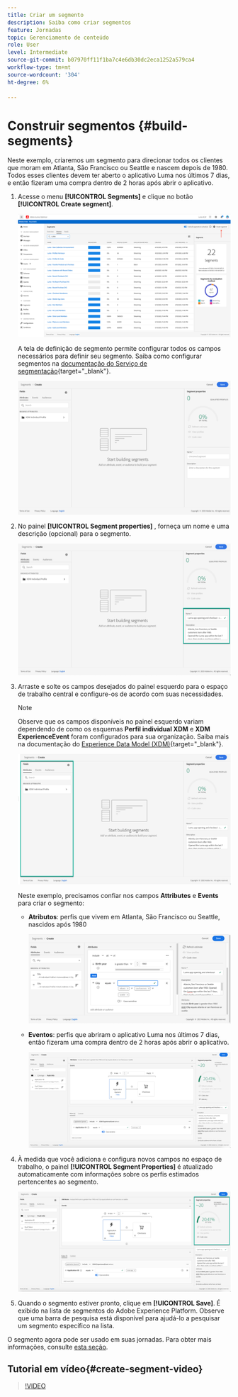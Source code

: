 ```yaml
---
title: Criar um segmento
description: Saiba como criar segmentos
feature: Jornadas
topic: Gerenciamento de conteúdo
role: User
level: Intermediate
source-git-commit: b07970ff11f1ba7c4e6db30dc2eca1252a579ca4
workflow-type: tm+mt
source-wordcount: '304'
ht-degree: 6%

---
```


# Construir segmentos {#build-segments}

Neste exemplo, criaremos um segmento para direcionar todos os clientes que moram em Atlanta, São Francisco ou Seattle e nascem depois de 1980. Todos esses clientes devem ter aberto o aplicativo Luma nos últimos 7 dias, e então fizeram uma compra dentro de 2 horas após abrir o aplicativo.

1. Acesse o menu **[!UICONTROL Segments]** e clique no botão **[!UICONTROL Create segment]**.

   ![](../assets/create-segment.png)

   A tela de definição de segmento permite configurar todos os campos necessários para definir seu segmento. Saiba como configurar segmentos na [documentação do Serviço de segmentação](https://experienceleague.adobe.com/docs/experience-platform/segmentation/ui/overview.html){target=&quot;_blank&quot;}.

   ![](../assets/segment-builder.png)

1. No painel **[!UICONTROL Segment properties]** , forneça um nome e uma descrição (opcional) para o segmento.

   ![](../assets/segment-properties.png)

1. Arraste e solte os campos desejados do painel esquerdo para o espaço de trabalho central e configure-os de acordo com suas necessidades.

   >[!NOTE]
   >
   >Observe que os campos disponíveis no painel esquerdo variam dependendo de como os esquemas **Perfil individual XDM** e **XDM ExperienceEvent** foram configurados para sua organização.  Saiba mais na documentação do [Experience Data Model (XDM)](https://experienceleague.adobe.com/docs/experience-platform/xdm/home.html?lang=pt-BR){target=&quot;_blank&quot;}.

   ![](../assets/drag-fields.png)

   Neste exemplo, precisamos confiar nos campos **Attributes** e **Events** para criar o segmento:

   * **Atributos**: perfis que vivem em Atlanta, São Francisco ou Seattle, nascidos após 1980

      ![](../assets/add-attributes.png)

   * **Eventos**: perfis que abriram o aplicativo Luma nos últimos 7 dias, então fizeram uma compra dentro de 2 horas após abrir o aplicativo.

      ![](../assets/add-events.png)

1. À medida que você adiciona e configura novos campos no espaço de trabalho, o painel **[!UICONTROL Segment Properties]** é atualizado automaticamente com informações sobre os perfis estimados pertencentes ao segmento.

   ![](../assets/segment-estimate.png)

1. Quando o segmento estiver pronto, clique em **[!UICONTROL Save]**. É exibido na lista de segmentos do Adobe Experience Platform. Observe que uma barra de pesquisa está disponível para ajudá-lo a pesquisar um segmento específico na lista.

O segmento agora pode ser usado em suas jornadas. Para obter mais informações, consulte [esta seção](../segment/about-segments.md).

## Tutorial em vídeo{#create-segment-video}

>[!VIDEO](https://video.tv.adobe.com/v/334281?quality=12)
